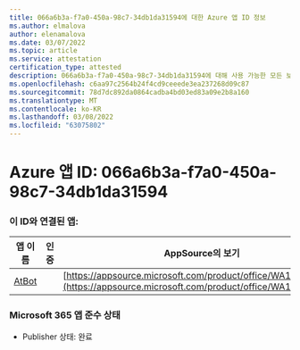 ```yaml
---
title: 066a6b3a-f7a0-450a-98c7-34db1da31594에 대한 Azure 앱 ID 정보
ms.author: elmalova
author: elenamalova
ms.date: 03/07/2022
ms.topic: article
ms.service: attestation
certification_type: attested
description: 066a6b3a-f7a0-450a-98c7-34db1da31594에 대해 사용 가능한 모든 보안 및 규정 준수 정보입니다.
ms.openlocfilehash: c6aa97c2564b24f4cd9ceeede3ea237268d09c87
ms.sourcegitcommit: 78d7dc892da0864cadba4bd03ed83a09e2b8a160
ms.translationtype: MT
ms.contentlocale: ko-KR
ms.lasthandoff: 03/08/2022
ms.locfileid: "63075802"
---
```

# <a name="azure-app-id-066a6b3a-f7a0-450a-98c7-34db1da31594"></a>Azure 앱 ID: 066a6b3a-f7a0-450a-98c7-34db1da31594


### <a name="apps-associated-with-this-id"></a>이 ID와 연결된 앱:
| **앱 이름** | **인증** | **AppSource의 보기** |
|--------------|---------------|-----------------------|
| [AtBot](https://docs.microsoft.com/microsoft-365-app-certification/forward/WA104381219) |  | [https://appsource.microsoft.com/product/office/WA104381219](https://appsource.microsoft.com/product/office/WA104381219) |

### <a name="microsoft-365-app-compliance-status"></a>Microsoft 365 앱 준수 상태
- Publisher 상태: 완료
